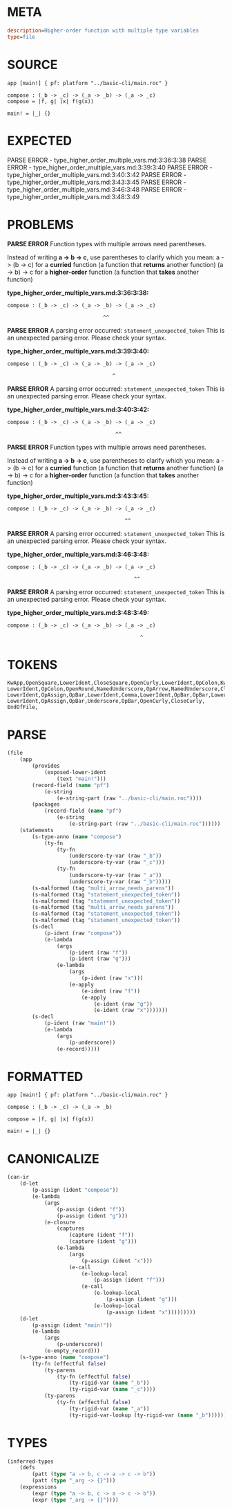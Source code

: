 # META
~~~ini
description=Higher-order function with multiple type variables
type=file
~~~
# SOURCE
~~~roc
app [main!] { pf: platform "../basic-cli/main.roc" }

compose : (_b -> _c) -> (_a -> _b) -> (_a -> _c)
compose = |f, g| |x| f(g(x))

main! = |_| {}
~~~
# EXPECTED
PARSE ERROR - type_higher_order_multiple_vars.md:3:36:3:38
PARSE ERROR - type_higher_order_multiple_vars.md:3:39:3:40
PARSE ERROR - type_higher_order_multiple_vars.md:3:40:3:42
PARSE ERROR - type_higher_order_multiple_vars.md:3:43:3:45
PARSE ERROR - type_higher_order_multiple_vars.md:3:46:3:48
PARSE ERROR - type_higher_order_multiple_vars.md:3:48:3:49
# PROBLEMS
**PARSE ERROR**
Function types with multiple arrows need parentheses.

Instead of writing **a -> b -> c**, use parentheses to clarify which you mean:
        a -> (b -> c) for a **curried** function (a function that **returns** another function)
        (a -> b) -> c for a **higher-order** function (a function that **takes** another function)

**type_higher_order_multiple_vars.md:3:36:3:38:**
```roc
compose : (_b -> _c) -> (_a -> _b) -> (_a -> _c)
```
                                   ^^


**PARSE ERROR**
A parsing error occurred: `statement_unexpected_token`
This is an unexpected parsing error. Please check your syntax.

**type_higher_order_multiple_vars.md:3:39:3:40:**
```roc
compose : (_b -> _c) -> (_a -> _b) -> (_a -> _c)
```
                                      ^


**PARSE ERROR**
A parsing error occurred: `statement_unexpected_token`
This is an unexpected parsing error. Please check your syntax.

**type_higher_order_multiple_vars.md:3:40:3:42:**
```roc
compose : (_b -> _c) -> (_a -> _b) -> (_a -> _c)
```
                                       ^^


**PARSE ERROR**
Function types with multiple arrows need parentheses.

Instead of writing **a -> b -> c**, use parentheses to clarify which you mean:
        a -> (b -> c) for a **curried** function (a function that **returns** another function)
        (a -> b) -> c for a **higher-order** function (a function that **takes** another function)

**type_higher_order_multiple_vars.md:3:43:3:45:**
```roc
compose : (_b -> _c) -> (_a -> _b) -> (_a -> _c)
```
                                          ^^


**PARSE ERROR**
A parsing error occurred: `statement_unexpected_token`
This is an unexpected parsing error. Please check your syntax.

**type_higher_order_multiple_vars.md:3:46:3:48:**
```roc
compose : (_b -> _c) -> (_a -> _b) -> (_a -> _c)
```
                                             ^^


**PARSE ERROR**
A parsing error occurred: `statement_unexpected_token`
This is an unexpected parsing error. Please check your syntax.

**type_higher_order_multiple_vars.md:3:48:3:49:**
```roc
compose : (_b -> _c) -> (_a -> _b) -> (_a -> _c)
```
                                               ^


# TOKENS
~~~zig
KwApp,OpenSquare,LowerIdent,CloseSquare,OpenCurly,LowerIdent,OpColon,KwPlatform,StringStart,StringPart,StringEnd,CloseCurly,
LowerIdent,OpColon,OpenRound,NamedUnderscore,OpArrow,NamedUnderscore,CloseRound,OpArrow,OpenRound,NamedUnderscore,OpArrow,NamedUnderscore,CloseRound,OpArrow,OpenRound,NamedUnderscore,OpArrow,NamedUnderscore,CloseRound,
LowerIdent,OpAssign,OpBar,LowerIdent,Comma,LowerIdent,OpBar,OpBar,LowerIdent,OpBar,LowerIdent,NoSpaceOpenRound,LowerIdent,NoSpaceOpenRound,LowerIdent,CloseRound,CloseRound,
LowerIdent,OpAssign,OpBar,Underscore,OpBar,OpenCurly,CloseCurly,
EndOfFile,
~~~
# PARSE
~~~clojure
(file
	(app
		(provides
			(exposed-lower-ident
				(text "main!")))
		(record-field (name "pf")
			(e-string
				(e-string-part (raw "../basic-cli/main.roc"))))
		(packages
			(record-field (name "pf")
				(e-string
					(e-string-part (raw "../basic-cli/main.roc"))))))
	(statements
		(s-type-anno (name "compose")
			(ty-fn
				(ty-fn
					(underscore-ty-var (raw "_b"))
					(underscore-ty-var (raw "_c")))
				(ty-fn
					(underscore-ty-var (raw "_a"))
					(underscore-ty-var (raw "_b")))))
		(s-malformed (tag "multi_arrow_needs_parens"))
		(s-malformed (tag "statement_unexpected_token"))
		(s-malformed (tag "statement_unexpected_token"))
		(s-malformed (tag "multi_arrow_needs_parens"))
		(s-malformed (tag "statement_unexpected_token"))
		(s-malformed (tag "statement_unexpected_token"))
		(s-decl
			(p-ident (raw "compose"))
			(e-lambda
				(args
					(p-ident (raw "f"))
					(p-ident (raw "g")))
				(e-lambda
					(args
						(p-ident (raw "x")))
					(e-apply
						(e-ident (raw "f"))
						(e-apply
							(e-ident (raw "g"))
							(e-ident (raw "x")))))))
		(s-decl
			(p-ident (raw "main!"))
			(e-lambda
				(args
					(p-underscore))
				(e-record)))))
~~~
# FORMATTED
~~~roc
app [main!] { pf: platform "../basic-cli/main.roc" }

compose : (_b -> _c) -> (_a -> _b)

compose = |f, g| |x| f(g(x))

main! = |_| {}
~~~
# CANONICALIZE
~~~clojure
(can-ir
	(d-let
		(p-assign (ident "compose"))
		(e-lambda
			(args
				(p-assign (ident "f"))
				(p-assign (ident "g")))
			(e-closure
				(captures
					(capture (ident "f"))
					(capture (ident "g")))
				(e-lambda
					(args
						(p-assign (ident "x")))
					(e-call
						(e-lookup-local
							(p-assign (ident "f")))
						(e-call
							(e-lookup-local
								(p-assign (ident "g")))
							(e-lookup-local
								(p-assign (ident "x")))))))))
	(d-let
		(p-assign (ident "main!"))
		(e-lambda
			(args
				(p-underscore))
			(e-empty_record)))
	(s-type-anno (name "compose")
		(ty-fn (effectful false)
			(ty-parens
				(ty-fn (effectful false)
					(ty-rigid-var (name "_b"))
					(ty-rigid-var (name "_c"))))
			(ty-parens
				(ty-fn (effectful false)
					(ty-rigid-var (name "_a"))
					(ty-rigid-var-lookup (ty-rigid-var (name "_b"))))))))
~~~
# TYPES
~~~clojure
(inferred-types
	(defs
		(patt (type "a -> b, c -> a -> c -> b"))
		(patt (type "_arg -> {}")))
	(expressions
		(expr (type "a -> b, c -> a -> c -> b"))
		(expr (type "_arg -> {}"))))
~~~
